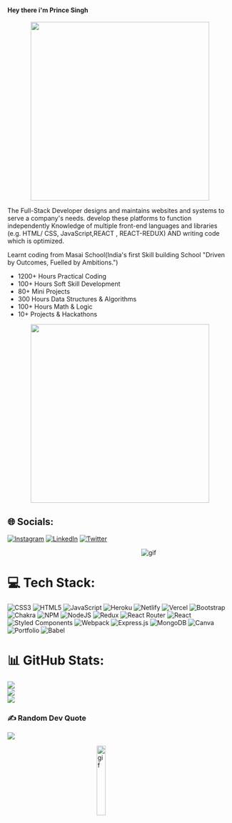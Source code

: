 
####  Hey there i'm Prince Singh


<div align="center" dir="auto">
  <a target="_blank" rel="noopener noreferrer nofollow" ><img src="https://media0.giphy.com/media/i4MAH84pqe2m2aVojc/200w.webp?cid=ecf05e47l4dc9bprh98g2m0r9pbbtce74ynw64ze4ugp7q70&rid=200w.webp&ct=g" width="400" data-animated-image="" data-canonical-src="https://cdn.dribbble.com/users/4055494/screenshots/15215756/media/d2b66c4ca0192aa26d103448b3d1518b.gif" style="max-width: 100%;"></a>
</div>

<!--
**mrprincesingh/mrprincesingh** is a ✨ _special_ ✨ repository because its `README.md` (this file) appears on your GitHub profile.

Here are some ideas to get you started:

- 🔭 I’m currently working on ...
- 🌱 I’m currently learning ...
- 👯 I’m looking to collaborate on ...
- 🤔 I’m looking for help with ...
- 💬 Ask me about ...
- 📫 How to reach me: ...
- 😄 Pronouns: ...
- ⚡ Fun fact: ...
-->
The Full-Stack Developer designs and maintains websites and systems to serve a company's needs. develop these platforms to function independently Knowledge of multiple front-end languages and libraries (e.g. HTML/ CSS, JavaScript,REACT , REACT-REDUX) AND writing code which is optimized.


 Learnt coding from Masai School(India's first Skill building School "Driven by Outcomes, Fuelled by Ambitions.")
* 1200+ Hours Practical Coding
* 100+ Hours Soft Skill Development
* 80+ Mini Projects
* 300 Hours Data Structures & Algorithms
* 100+ Hours Math & Logic
* 10+ Projects & Hackathons

<div align="center" dir="auto">
  <a target="_blank" rel="noopener noreferrer nofollow" ><img src="https://camo.githubusercontent.com/3997f3b27a68e19c31e2d1c378d77303735faa42e7d18a8018f7510d66aaa83e/68747470733a2f2f7777772e77696e677374656368736f6c7574696f6e732e636f6d2f77702d636f6e74656e742f75706c6f6164732f323032322f30332f66756c6c2d737461636b2d646576656c6f706d656e742e676966" width="400" data-animated-image="" data-canonical-src="https://cdn.dribbble.com/users/4055494/screenshots/15215756/media/d2b66c4ca0192aa26d103448b3d1518b.gif" style="max-width: 100%;"></a>
</div>



  

## 🌐 Socials:
[![Instagram](https://img.shields.io/badge/Instagram-%23E4405F.svg?logo=Instagram&logoColor=white)](https://instagram.com/mrprincesinghhh) [![LinkedIn](https://img.shields.io/badge/LinkedIn-%230077B5.svg?logo=linkedin&logoColor=white)](https://www.linkedin.com/in/prince-singh-a35963199/) [![Twitter](https://img.shields.io/badge/Twitter-%231DA1F2.svg?logo=Twitter&logoColor=white)](https://twitter.com/@Prince89905908) 

 <img src="https://media3.giphy.com/media/qgQUggAC3Pfv687qPC/200.webp?cid=ecf05e47yoe0zaupn9rdcxtmuytjo5jch6vrltkcayn21mvb&rid=200.webp&ct=g" alt="gif" style="margin-left: 300px;"/>

# 💻 Tech Stack:
![CSS3](https://img.shields.io/badge/css3-%231572B6.svg?style=for-the-badge&logo=css3&logoColor=white) ![HTML5](https://img.shields.io/badge/html5-%23E34F26.svg?style=for-the-badge&logo=html5&logoColor=white) ![JavaScript](https://img.shields.io/badge/javascript-%23323330.svg?style=for-the-badge&logo=javascript&logoColor=%23F7DF1E) ![Heroku](https://img.shields.io/badge/heroku-%23430098.svg?style=for-the-badge&logo=heroku&logoColor=white) ![Netlify](https://img.shields.io/badge/netlify-%23000000.svg?style=for-the-badge&logo=netlify&logoColor=#00C7B7) ![Vercel](https://img.shields.io/badge/vercel-%23000000.svg?style=for-the-badge&logo=vercel&logoColor=white) ![Bootstrap](https://img.shields.io/badge/bootstrap-%23563D7C.svg?style=for-the-badge&logo=bootstrap&logoColor=white) ![Chakra](https://img.shields.io/badge/chakra-%234ED1C5.svg?style=for-the-badge&logo=chakraui&logoColor=white) ![NPM](https://img.shields.io/badge/NPM-%23000000.svg?style=for-the-badge&logo=npm&logoColor=white) ![NodeJS](https://img.shields.io/badge/node.js-6DA55F?style=for-the-badge&logo=node.js&logoColor=white) ![Redux](https://img.shields.io/badge/redux-%23593d88.svg?style=for-the-badge&logo=redux&logoColor=white) ![React Router](https://img.shields.io/badge/React_Router-CA4245?style=for-the-badge&logo=react-router&logoColor=white) ![React](https://img.shields.io/badge/react-%2320232a.svg?style=for-the-badge&logo=react&logoColor=%2361DAFB) ![Styled Components](https://img.shields.io/badge/styled--components-DB7093?style=for-the-badge&logo=styled-components&logoColor=white) ![Webpack](https://img.shields.io/badge/webpack-%238DD6F9.svg?style=for-the-badge&logo=webpack&logoColor=black) ![Express.js](https://img.shields.io/badge/express.js-%23404d59.svg?style=for-the-badge&logo=express&logoColor=%2361DAFB) ![MongoDB](https://img.shields.io/badge/MongoDB-%234ea94b.svg?style=for-the-badge&logo=mongodb&logoColor=white) ![Canva](https://img.shields.io/badge/Canva-%2300C4CC.svg?style=for-the-badge&logo=Canva&logoColor=white) ![Portfolio](https://img.shields.io/badge/Portfolio-%23000000.svg?style=for-the-badge&logo=firefox&logoColor=#FF7139) ![Babel](https://img.shields.io/badge/Babel-F9DC3e?style=for-the-badge&logo=babel&logoColor=black)
# 📊 GitHub Stats:
![](https://github-readme-stats.vercel.app/api?username=mrprincesingh&theme=highcontrast&hide_border=true&include_all_commits=true&count_private=true)<br/>
![](https://github-readme-streak-stats.herokuapp.com/?user=mrprincesingh&theme=highcontrast&hide_border=true)<br/>
![](https://github-readme-stats.vercel.app/api/top-langs/?username=mrprincesingh&theme=highcontrast&hide_border=true&include_all_commits=true&count_private=true&layout=compact)

### ✍️ Random Dev Quote
![](https://quotes-github-readme.vercel.app/api?type=vetical&theme=tokyonight)


 <img src="https://media4.giphy.com/media/59vIsndYbwBnlbkN6X/200w.webp?cid=ecf05e47touwz1wy9a1kcd46wedwuke3vf9oun2x4ohibdbx&rid=200w.webp&ct=g" alt="gif" style="margin-left: 200px; width:20%;"/>
 </div>
